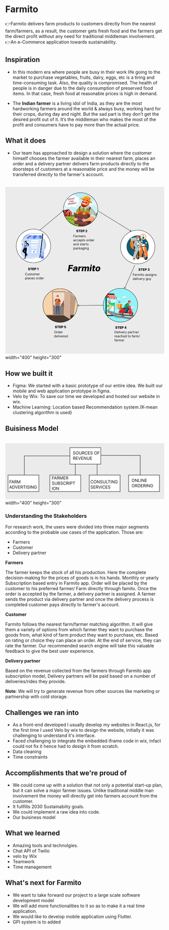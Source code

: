 # Farmito
👉Farmito delivers farm products to customers directly from the nearest farm/farmers, as a result, the customer gets fresh food  and the farmers get the direct profit without any need for traditional middleman involvement.
<br/> 👉An e-Commerce application towards sustainability.

## Inspiration
* In this modern era where people are busy in their work life going to the market to purchase vegetables, fruits, dairy, eggs, etc is a tiring and time-consuming task. Also, the quality is compromised. The health of people is in danger due to the daily consumption of preserved food items. In that case, fresh food at reasonable prices is high in demand. 

* The **Indian farmer** is a living idol of India, as they are the most hardworking farmers around the world & always busy, working hard for their crops, during day and night. But the sad part is they don’t get the desired profit out of it. It’s the middleman who makes the most of the profit and consumers have to pay more than the actual price.

## What it does
* Our team has approached to design a solution where the customer himself chooses the farmer available in their nearest farm, places an order and a delivery partner delivers farm products directly to the doorsteps of customers at a reasonable price and the money will be transferred directly to the farmer's account. 

<br>![Screenshot (612)](https://github.com/prachi237/Farmito/blob/master/img1.png) width="400" height="300" <br>

## How we built it
* Figma: We started with a basic prototype of our entire idea. We built our mobile and web application prototype in figma. <br/>
* Velo by Wix: To save our time we developed and hosted our website in wix. 
* Machine Learning: Location based Recommendation system.(K-mean clustering algorithm is used)

## Buisiness Model
<br>![Screenshot (612)](https://github.com/prachi237/Farmito/blob/master/rev.png) width="400" height="300" <br>


### **Understanding the Stakeholders**

For research work, the users were divided into three major segments according to the probable use cases of the application. Those are:

- Farmers
- Customer
- Delivery partner

**Farmers**

The farmer keeps the stock of all his production. Here the complete decision-making for the prices of goods is in his hands. Monthly or yearly Subscription based entry in Farmito app.  Order will be placed by the customer to his preferred farmer/ Farm directly through famito. Once the order is accepted by the farmer, a delivery partner is assigned. A farmer sends the product via delivery partner and once the delivery process is completed customer pays directly to farmer's account.   

**Customer**

Farmito follows the nearest farm/farmer matching algorithm. It will give them a variety of options from which farmer they want to purchase the goods from, what kind of farm product they want to purchase, etc. Based on rating or choice they can place an order. At the end of service, they can rate the farmer. Our recommended search engine will take this valuable feedback to give the best user experience. 

**Delivery partner**

Based on the revenue collected from the farmers through  Farmito app subscription model, Delivery partners will be paid based on a number of deliveries/rides they provide.   

**Note**: We will try to generate revenue from other sources like marketing or partnership with cold storage.

## Challenges we ran into
* As a front-end developed I usually develop my websites in React.js, for the first time I used Velo by wix to design the website, initially it was challenging to understand it's interface.
* Faced challenging to integrate the embedded iframe code in wix, infact could not fix it hence had to design it from scratch.
* Data cleaning
* Time constraints

## Accomplishments that we're proud of
* We could come up with a solution that not only a potential start-up plan, but it can solve a major farmer issues. Unlike traditional middle man involvement the money will directly get into farmers account from the customer.
* It fullfills 2030 Sustainabiity goals.
* We could implement a raw idea into code.
* Our buisiness model

## What we learned
* Amazing tools and technolgies.
* Chat API of Twilio
* velo by Wix
* Teamwork
* Time management

## What's next for Farmito
* We want to take forward our project to a large scale software development model
* We will add more functionalities to it so as to make it a real time application.
* We would like to develop mobile application using Flutter.
* GPI system is to added 
